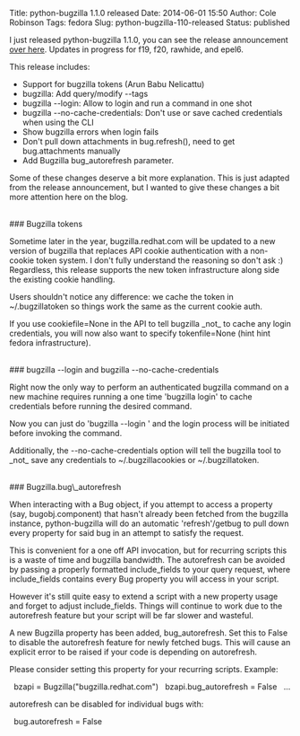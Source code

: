 Title: python-bugzilla 1.1.0 released
Date: 2014-06-01 15:50
Author: Cole Robinson
Tags: fedora
Slug: python-bugzilla-110-released
Status: published

I just released python-bugzilla 1.1.0, you can see the release announcement [over here](https://lists.fedorahosted.org/pipermail/python-bugzilla/2014-June/000268.html). Updates in progress for f19, f20, rawhide, and epel6.

This release includes:

- Support for bugzilla tokens (Arun Babu Nelicattu)
- bugzilla: Add query/modify --tags
- bugzilla --login: Allow to login and run a command in one shot
- bugzilla --no-cache-credentials: Don't use or save cached credentials
  when using the CLI
- Show bugzilla errors when login fails
- Don't pull down attachments in bug.refresh(), need to get
  bug.attachments manually
- Add Bugzilla bug\_autorefresh parameter.

Some of these changes deserve a bit more explanation. This is just adapted from the release announcement, but I wanted to give these changes a bit more attention here on the blog.


<br/>
### Bugzilla tokens

Sometime later in the year, bugzilla.redhat.com will be updated to a new version of bugzilla that replaces API cookie authentication with a non-cookie token system. I don't fully understand the reasoning so don't ask :) Regardless, this release supports the new token infrastructure along side the existing cookie handling.

Users shouldn't notice any difference: we cache the token in \~/.bugzillatoken so things work the same as the current cookie auth.

If you use cookiefile=None in the API to tell bugzilla \_not\_ to cache any login credentials, you will now also want to specify tokenfile=None (hint hint fedora infrastructure).


<br/>
### bugzilla --login and bugzilla --no-cache-credentials

Right now the only way to perform an authenticated bugzilla command on a new machine requires running a one time 'bugzilla login' to cache  credentials before running the desired command.

Now you can just do 'bugzilla --login <cmd>' and the login process will be initiated before invoking the command.

Additionally, the --no-cache-credentials option will tell the bugzilla tool to \_not\_ save any credentials to \~/.bugzillacookies or \~/.bugzillatoken.</cmd>


<br/>
### Bugzilla.bug\_autorefresh

When interacting with a Bug object, if you attempt to access a property (say, bugobj.component) that hasn't already been fetched from the bugzilla instance, python-bugzilla will do an automatic 'refresh'/getbug to pull down every property for said bug in an attempt to satisfy the request.

This is convenient for a one off API invocation, but for recurring scripts this is a waste of time and bugzilla bandwidth. The autorefresh can be avoided by passing a properly formatted include\_fields to your query request, where include\_fields contains every Bug property you will access in your script.

However it's still quite easy to extend a script with a new property usage and forget to adjust include\_fields. Things will continue to work due to the autorefresh feature but your script will be far slower and wasteful.

A new Bugzilla property has been added, bug\_autorefresh. Set this to False to disable the autorefresh feature for newly fetched bugs. This will cause an explicit error to be raised if your code is depending on autorefresh.

Please consider setting this property for your recurring scripts. Example:

  bzapi = Bugzilla("bugzilla.redhat.com")
  bzapi.bug\_autorefresh = False
  ...

autorefresh can be disabled for individual bugs with:

  bug.autorefresh = False
